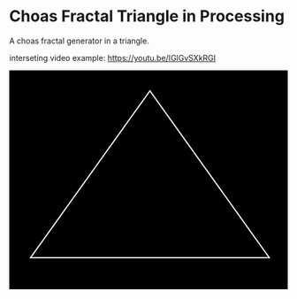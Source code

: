 # Choas Fractal Triangle in Processing

A choas fractal generator in a triangle.

interseting video example: https://youtu.be/IGlGvSXkRGI

![](https://github.com/KasperZutterman/Processing-Sketches/blob/master/Choas_Fractal_Triangle/Fractal_Triangle.gif)
